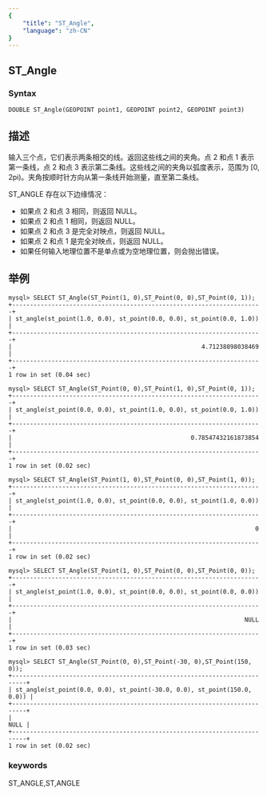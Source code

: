 ```yaml
---
{
    "title": "ST_Angle",
    "language": "zh-CN"
}
---
```


<!-- 
Licensed to the Apache Software Foundation (ASF) under one
or more contributor license agreements.  See the NOTICE file
distributed with this work for additional information
regarding copyright ownership.  The ASF licenses this file
to you under the Apache License, Version 2.0 (the
"License"); you may not use this file except in compliance
with the License.  You may obtain a copy of the License at

  http://www.apache.org/licenses/LICENSE-2.0

Unless required by applicable law or agreed to in writing,
software distributed under the License is distributed on an
"AS IS" BASIS, WITHOUT WARRANTIES OR CONDITIONS OF ANY
KIND, either express or implied.  See the License for the
specific language governing permissions and limitations
under the License.
-->

## ST_Angle

### Syntax

`DOUBLE ST_Angle(GEOPOINT point1, GEOPOINT point2, GEOPOINT point3)`

## 描述

输入三个点，它们表示两条相交的线。返回这些线之间的夹角。点 2 和点 1 表示第一条线，点 2 和点 3 表示第二条线。这些线之间的夹角以弧度表示，范围为 [0, 2pi)。夹角按顺时针方向从第一条线开始测量，直至第二条线。

ST_ANGLE 存在以下边缘情况：

* 如果点 2 和点 3 相同，则返回 NULL。
* 如果点 2 和点 1 相同，则返回 NULL。
* 如果点 2 和点 3 是完全对映点，则返回 NULL。
* 如果点 2 和点 1 是完全对映点，则返回 NULL。
* 如果任何输入地理位置不是单点或为空地理位置，则会抛出错误。

## 举例

```
mysql> SELECT ST_Angle(ST_Point(1, 0),ST_Point(0, 0),ST_Point(0, 1));
+----------------------------------------------------------------------+
| st_angle(st_point(1.0, 0.0), st_point(0.0, 0.0), st_point(0.0, 1.0)) |
+----------------------------------------------------------------------+
|                                                     4.71238898038469 |
+----------------------------------------------------------------------+
1 row in set (0.04 sec)

mysql> SELECT ST_Angle(ST_Point(0, 0),ST_Point(1, 0),ST_Point(0, 1));
+----------------------------------------------------------------------+
| st_angle(st_point(0.0, 0.0), st_point(1.0, 0.0), st_point(0.0, 1.0)) |
+----------------------------------------------------------------------+
|                                                  0.78547432161873854 |
+----------------------------------------------------------------------+
1 row in set (0.02 sec)

mysql> SELECT ST_Angle(ST_Point(1, 0),ST_Point(0, 0),ST_Point(1, 0));
+----------------------------------------------------------------------+
| st_angle(st_point(1.0, 0.0), st_point(0.0, 0.0), st_point(1.0, 0.0)) |
+----------------------------------------------------------------------+
|                                                                    0 |
+----------------------------------------------------------------------+
1 row in set (0.02 sec)

mysql> SELECT ST_Angle(ST_Point(1, 0),ST_Point(0, 0),ST_Point(0, 0));
+----------------------------------------------------------------------+
| st_angle(st_point(1.0, 0.0), st_point(0.0, 0.0), st_point(0.0, 0.0)) |
+----------------------------------------------------------------------+
|                                                                 NULL |
+----------------------------------------------------------------------+
1 row in set (0.03 sec)

mysql> SELECT ST_Angle(ST_Point(0, 0),ST_Point(-30, 0),ST_Point(150, 0));
+--------------------------------------------------------------------------+
| st_angle(st_point(0.0, 0.0), st_point(-30.0, 0.0), st_point(150.0, 0.0)) |
+--------------------------------------------------------------------------+
|                                                                     NULL |
+--------------------------------------------------------------------------+
1 row in set (0.02 sec)
```
### keywords
ST_ANGLE,ST,ANGLE
